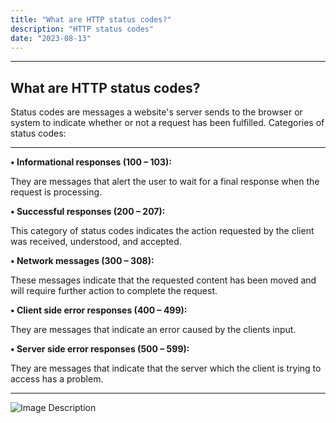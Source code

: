 ```yaml
---
title: "What are HTTP status codes?"
description: "HTTP status codes"
date: "2023-08-13"
---
```


---

## What are HTTP status codes?

Status codes are messages a website's server sends to the browser or system to indicate whether or not a request has been fulfilled.
Categories of status codes:

---

**• Informational responses (100 – 103):**

They are messages that alert the user to wait for a final response when the request is processing.

**• Successful responses (200 – 207):**

This category of status codes indicates the action requested by the client was received, understood, and accepted.

**• Network messages (300 – 308):**

These messages indicate that the requested content has been moved and will require further action to complete the request.

**• Client side error responses (400 – 499):**

They are messages that indicate an error caused by the clients input.

**• Server side error responses (500 – 599):**

They are messages that indicate that the server which the client is trying to access has a problem.

---

![Image Description](https://res.cloudinary.com/practicaldev/image/fetch/s--Jtyr34zw--/c_limit%2Cf_auto%2Cfl_progressive%2Cq_auto%2Cw_800/https://dev-to-uploads.s3.amazonaws.com/uploads/articles/3rbkjyghhnmk5gu1ih2x.png)
